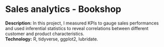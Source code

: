 # Sales analytics - Bookshop  

**Description:** In this project, I measured KPIs to gauge sales performances and used inferential statistics to reveal correlations between different customer and product characteristics.  
**Technology:** R, tidyverse, ggplot2, lubridate.

